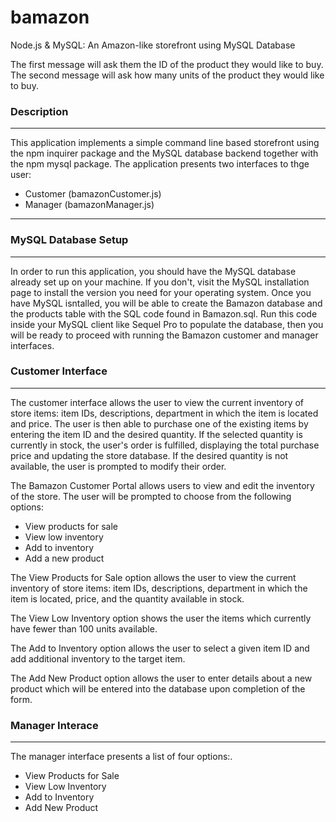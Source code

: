 # bamazon
Node.js &amp; MySQL: An Amazon-like storefront using MySQL Database

The first message will ask them the ID of the product they would like to buy.
The second message will ask how many units of the product they would like to buy.

### Description

***

This application implements a simple command line based storefront using the npm inquirer package and the MySQL database backend together with the npm mysql package. The application presents two interfaces to thge user: 

* Customer (bamazonCustomer.js)
* Manager (bamazonManager.js)

***

### MySQL Database Setup
***

In order to run this application, you should have the MySQL database already set up on your machine. If you don't, visit the MySQL installation page to install the version you need for your operating system. Once you have MySQL isntalled, you will be able to create the Bamazon database and the products table with the SQL code found in Bamazon.sql. Run this code inside your MySQL client like Sequel Pro to populate the database, then you will be ready to proceed with running the Bamazon customer and manager interfaces.

### Customer Interface
***

The customer interface allows the user to view the current inventory of store items: item IDs, descriptions, department in which the item is located and price. The user is then able to purchase one of the existing items by entering the item ID and the desired quantity. If the selected quantity is currently in stock, the user's order is fulfilled, displaying the total purchase price and updating the store database. If the desired quantity is not available, the user is prompted to modify their order.

The Bamazon Customer Portal allows users to view and edit the inventory of the store.  The user will be prompted to choose from the following options:
* View products for sale
* View low inventory
* Add to inventory
* Add a new product

The View Products for Sale option allows the user to view the current inventory of store items: item IDs, descriptions, department in which the item is located, price, and the quantity available in stock.

The View Low Inventory option shows the user the items which currently have fewer than 100 units available.

The Add to Inventory option allows the user to select a given item ID and add additional inventory to the target item.

The Add New Product option allows the user to enter details about a new product which will be entered into the database upon completion of the form.

### Manager Interace
***

The manager interface presents a list of four options:.

* View Products for Sale 
* View Low Inventory 
* Add to Inventory 
* Add New Product
  


